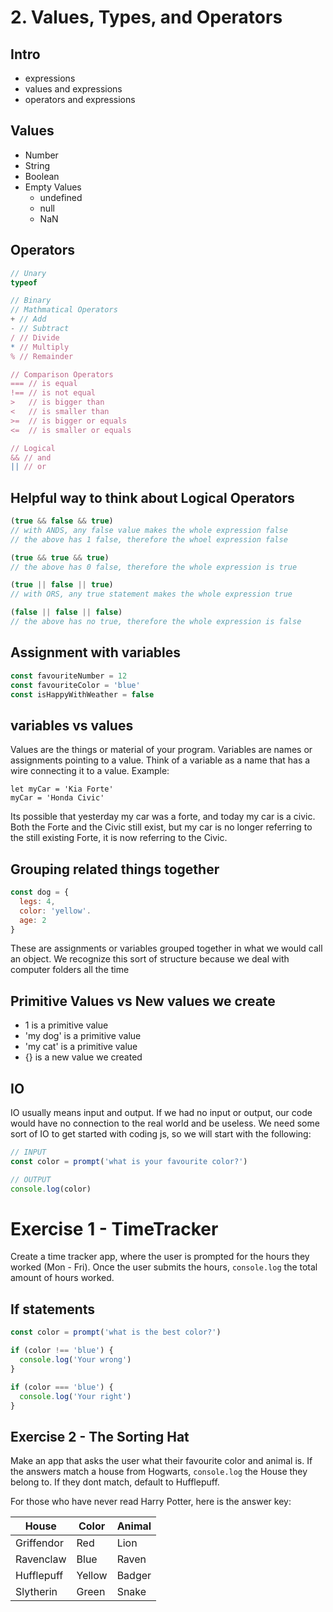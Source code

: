 # 2. Values, Types, and Operators

## Intro

-   expressions
-   values and expressions
-   operators and expressions

## Values
- Number
- String
- Boolean
- Empty Values
  - undefined
  - null
  - NaN
  
   
## Operators
```js
// Unary
typeof

// Binary
// Mathmatical Operators
+ // Add
- // Subtract
/ // Divide
* // Multiply
% // Remainder

// Comparison Operators
=== // is equal
!== // is not equal
>   // is bigger than
<   // is smaller than
>=  // is bigger or equals
<=  // is smaller or equals

// Logical
&& // and
|| // or
```

## Helpful way to think about Logical Operators

```js
(true && false && true)
// with ANDS, any false value makes the whole expression false
// the above has 1 false, therefore the whoel expression false

(true && true && true)
// the above has 0 false, therefore the whole expression is true

(true || false || true)
// with ORS, any true statement makes the whole expression true

(false || false || false)
// the above has no true, therefore the whole expression is false
```

## Assignment with variables

```js
const favouriteNumber = 12
const favouriteColor = 'blue'
const isHappyWithWeather = false
```

## variables vs values
Values are the things or material of your program.
Variables are names or assignments pointing to a value.
Think of a variable as a name that has a wire connecting it to a value.
Example:
```
let myCar = 'Kia Forte'
myCar = 'Honda Civic'
```
Its possible that yesterday my car was a forte, and today my car is a civic. Both the Forte and the Civic still exist, but my car is no longer referring to the still existing Forte, it is now referring to the Civic.

## Grouping related things together
```js
const dog = {
  legs: 4,
  color: 'yellow'.
  age: 2
}
```
These are assignments or variables grouped together in what we would call an object.
We recognize this sort of structure because we deal with computer folders all the time

## Primitive Values vs New values we create

- 1 is a primitive value
- 'my dog' is a primitive value
- 'my cat' is a primitive value
- {} is a new value we created


## IO
IO usually means input and output. If we had no input or output, our code would have no connection to the real world and be useless. We need some sort of IO to get started with coding js, so we will start with the following:
```js
// INPUT
const color = prompt('what is your favourite color?')

// OUTPUT
console.log(color)

```

# Exercise 1 - TimeTracker
Create a time tracker app, where the user is prompted for the hours they worked (Mon - Fri).
Once the user submits the hours, `console.log` the total amount of hours worked.



## If statements

```js
const color = prompt('what is the best color?')

if (color !== 'blue') {
  console.log('Your wrong')
}

if (color === 'blue') {
  console.log('Your right')
}
```

## Exercise 2 - The Sorting Hat

Make an app that asks the user what their favourite color and animal is.
If the answers match a house from Hogwarts, `console.log` the House they belong to.
If they dont match, default to Hufflepuff.

For those who have never read Harry Potter, here is the answer key:

| House      | Color  | Animal |
| ---------- | ------ | ------ |
| Griffendor | Red    | Lion   |
| Ravenclaw  | Blue   | Raven  |
| Hufflepuff | Yellow | Badger |
| Slytherin  | Green  | Snake  |
